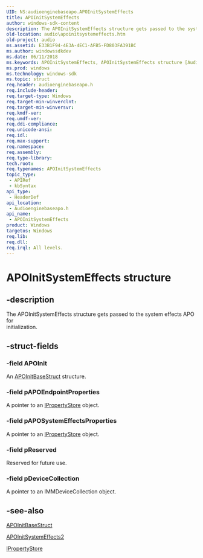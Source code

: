 ```yaml
---
UID: NS:audioenginebaseapo.APOInitSystemEffects
title: APOInitSystemEffects
author: windows-sdk-content
description: The APOInitSystemEffects structure gets passed to the system effects APO for initialization.
old-location: audio\apoinitsystemeffects.htm
old-project: audio
ms.assetid: E33B1F94-4E3A-4EC1-AFB5-FD803FA391BC
ms.author: windowssdkdev
ms.date: 06/11/2018
ms.keywords: APOInitSystemEffects, APOInitSystemEffects structure [Audio Devices], PAPOInitSystemEffects, PAPOInitSystemEffects structure pointer [Audio Devices], audio.apoinitsystemeffects, audioenginebaseapo/APOInitSystemEffects, audioenginebaseapo/PAPOInitSystemEffects
ms.prod: windows
ms.technology: windows-sdk
ms.topic: struct
req.header: audioenginebaseapo.h
req.include-header: 
req.target-type: Windows
req.target-min-winverclnt: 
req.target-min-winversvr: 
req.kmdf-ver: 
req.umdf-ver: 
req.ddi-compliance: 
req.unicode-ansi: 
req.idl: 
req.max-support: 
req.namespace: 
req.assembly: 
req.type-library: 
tech.root: 
req.typenames: APOInitSystemEffects
topic_type:
 - APIRef
 - kbSyntax
api_type:
 - HeaderDef
api_location:
 - Audioenginebaseapo.h
api_name:
 - APOInitSystemEffects
product: Windows
targetos: Windows
req.lib: 
req.dll: 
req.irql: All levels.
---
```


# APOInitSystemEffects structure


## -description


The APOInitSystemEffects structure gets passed to the system effects APO for  
initialization.


## -struct-fields




### -field APOInit

An <a href="https://msdn.microsoft.com/library/windows/hardware/jj151545">APOInitBaseStruct</a> structure.


### -field pAPOEndpointProperties

A pointer to an <a href="https://msdn.microsoft.com/library/windows/hardware/ff536954">IPropertyStore</a> object.


### -field pAPOSystemEffectsProperties

A pointer to an <a href="https://msdn.microsoft.com/library/windows/hardware/ff536954">IPropertyStore</a> object.


### -field pReserved

Reserved for future use.


### -field pDeviceCollection

A pointer to an IMMDeviceCollection object.


## -see-also




<a href="https://msdn.microsoft.com/library/windows/hardware/jj151545">APOInitBaseStruct</a>



<a href="https://msdn.microsoft.com/library/windows/hardware/dn659347">APOInitSystemEffects2</a>



<a href="https://msdn.microsoft.com/library/windows/hardware/ff536954">IPropertyStore</a>
 

 


